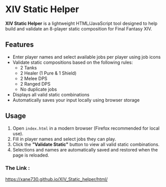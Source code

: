 # XIV Static Helper

**XIV Static Helper** is a lightweight HTML/JavaScript tool designed to help build and validate an 8-player static composition for Final Fantasy XIV.

## Features

- Enter player names and select available jobs per player using job icons
- Validate static compositions based on the following rules:
  - 2 Tanks
  - 2 Healer (1 Pure & 1 Shield)
  - 2 Melee DPS
  - 2 Ranged DPS
  - No duplicate jobs
- Displays all valid static combinations
- Automatically saves your input locally using browser storage

## Usage

1. Open `index.html` in a modern browser (Firefox recommended for local use).
2. Fill in player names and select jobs they can play.
3. Click the **"Validate Static"** button to view all valid static combinations.
4. Selections and names are automatically saved and restored when the page is reloaded.

### The Link :

https://xane730.github.io/XIV_Static_helper/html/